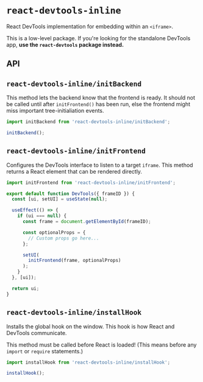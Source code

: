 # `react-devtools-inline`

React DevTools implementation for embedding within an `<iframe>`.

This is a low-level package. If you're looking for the standalone DevTools app, **use the `react-devtools` package instead.**

## API

## `react-devtools-inline/initBackend`

This method lets the backend know that the frontend is ready. It should not be called until after `initFrontend()` has been run, else the frontend might miss important tree-initialiation events.

```js
import initBackend from 'react-devtools-inline/initBackend';

initBackend();
```

## `react-devtools-inline/initFrontend`

Configures the DevTools interface to listen to a target `iframe`. This method returns a React element that can be rendered directly.

```js
import initFrontend from 'react-devtools-inline/initFrontend';

export default function DevTools({ frameID }) {
  const [ui, setUI] = useState(null);

  useEffect(() => {
    if (ui === null) {
      const frame = document.getElementById(frameID);

      const optionalProps = {
        // Custom props go here...
      };

      setUI(
        initFrontend(frame, optionalProps)
      );
    }
  }, [ui]);

  return ui;
}
```

## `react-devtools-inline/installHook`

Installs the global hook on the window. This hook is how React and DevTools communicate.

This method must be called before React is loaded! (This means before any `import` or `require` statements.)

```js
import installHook from 'react-devtools-inline/installHook';

installHook();
```